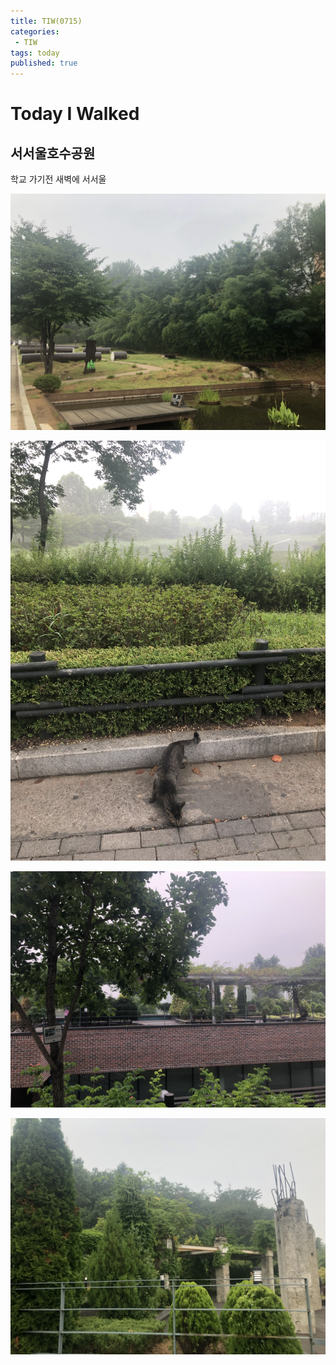 ```yaml
---
title: TIW(0715)
categories:
 - TIW
tags: today
published: true
---
```

# Today I Walked

## 서서울호수공원

학교 가기전 새벽에 서서울  

![0715](/images/0715/07151187.jpg)  

![0715](/images/0715/07151188.jpg)  

![0715](/images/0715/07151189.jpg)  

![0715](/images/0715/07151190.jpg)  